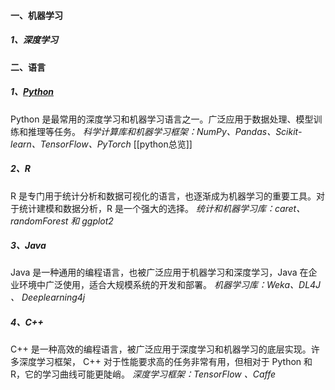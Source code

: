 #### 一、机器学习
##### 1、深度学习
#### 二、语言
##### 1、[Python](https://docs.python.org/3/tutorial/index.html)
Python 是最常用的深度学习和机器学习语言之一。广泛应用于数据处理、模型训练和推理等任务。
*科学计算库和机器学习框架：NumPy、Pandas、Scikit-learn、TensorFlow、PyTorch*
[[python总览]]
##### 2、R
R 是专门用于统计分析和数据可视化的语言，也逐渐成为机器学习的重要工具。对于统计建模和数据分析，R 是一个强大的选择。
*统计和机器学习库：caret、randomForest 和 ggplot2*
##### 3、Java
Java 是一种通用的编程语言，也被广泛应用于机器学习和深度学习，Java 在企业环境中广泛使用，适合大规模系统的开发和部署。
*机器学习库：Weka、DL4J 、 Deeplearning4j*
##### 4、C++
C++ 是一种高效的编程语言，被广泛应用于深度学习和机器学习的底层实现。许多深度学习框架，
C++ 对于性能要求高的任务非常有用，但相对于 Python 和 R，它的学习曲线可能更陡峭。
*深度学习框架：TensorFlow 、Caffe*

